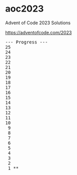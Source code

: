 # aoc2023

Advent of Code 2023 Solutions

https://adventofcode.com/2023
<pre>
--- Progress ---
25 
24 
23 
22 
21 
20 
19 
18 
17 
16 
15 
14 
13 
12 
11 
10 
 9 
 8 
 7 
 6 
 5 
 4 
 3 
 2 
 1 **
</pre>